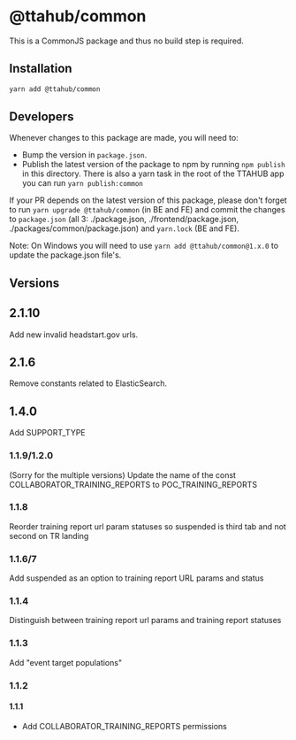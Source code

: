 # @ttahub/common

This is a CommonJS package and thus no build step is required.

## Installation

```bash
yarn add @ttahub/common
```

## Developers

Whenever changes to this package are made, you will need to:

- Bump the version in `package.json`.
- Publish the latest version of the package to npm by running `npm publish` in this directory. There is also a yarn task in the root of the TTAHUB app you can run ```yarn publish:common```

If your PR depends on the latest version of this package, please don't forget to run `yarn upgrade @ttahub/common` (in BE and FE) and commit the changes to `package.json` (all 3: ./package.json, ./frontend/package.json, ./packages/common/package.json) and `yarn.lock` (BE and FE).

Note: On Windows you will need to use `yarn add @ttahub/common@1.x.0` to update the package.json file's.

## Versions

## 2.1.10

Add new invalid headstart.gov urls.

## 2.1.6

Remove constants related to ElasticSearch.

## 1.4.0
Add SUPPORT_TYPE

### 1.1.9/1.2.0
(Sorry for the multiple versions) Update the name of the const COLLABORATOR_TRAINING_REPORTS to POC_TRAINING_REPORTS

### 1.1.8
Reorder training report url param statuses so suspended is third tab and not second on TR landing

### 1.1.6/7
Add suspended as an option to training report URL params and status

### 1.1.4
Distinguish between training report url params and training report statuses

### 1.1.3
Add "event target populations"

###  1.1.2
#### 1.1.1
- Add COLLABORATOR_TRAINING_REPORTS permissions



